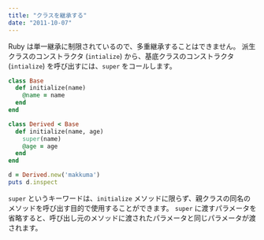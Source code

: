 ```yaml
---
title: "クラスを継承する"
date: "2011-10-07"
---
```


Ruby は単一継承に制限されているので、多重継承することはできません。
派生クラスのコンストラクタ (`intialize`) から、基底クラスのコンストラクタ (`intialize`) を呼び出すには、`super` をコールします。

```ruby
class Base
  def initialize(name)
    @name = name
  end
end

class Derived < Base
  def initialize(name, age)
    super(name)
    @age = age
  end
end

d = Derived.new('makkuma')
puts d.inspect
```

`super` というキーワードは、`initialize` メソッドに限らず、親クラスの同名のメソッドを呼び出す目的で使用することができます。
`super` に渡すパラメータを省略すると、呼び出し元のメソッドに渡されたパラメータと同じパラメータが渡されます。

